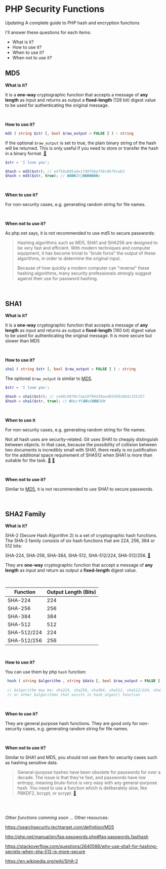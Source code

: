   # PHP Security Functions

*Updating*
A complete guide to PHP hash and encryption functions

I'll answer these questions for each items:

  - What is it?
  - How to use it?
  - When to use it?
  - When not to use it?



  ## MD5
**What is it?**

It is a **one-way** cryptographic function that accepts a message of **any length** as input and returns as output a **fixed-length** (128 bit) digest value to be used for authenticating the original message.



<br>



**How to use it?**

  ```php
md5 ( string $str [, bool $raw_output = FALSE ] ) : string
  ```

If the optional `$raw_output` is set to true, the plain binary string of the hash will be returned. This is only useful if you need to store or transfer the hash in a binary format.  [🔗](https://stackoverflow.com/a/7811439/3578287)

  ```php
  $str = 'I love you';

  $hash = md5($str); // e4f58a805a6e1fd0f6bef58c86f9ceb3
  $hash = md5($str, true); // ����Zn�������γ
  ```



<br>



**When to use it?**

For non-security cases, e.g. generating random string for file names. 



<br>



**When not to use it?**

As php.net says, it is not recommended to use md5 to secure passwords:

  >  Hashing algorithms such as MD5, SHA1 and SHA256 are designed to be very fast and efficient. With modern techniques and computer equipment, it has become trivial to "brute force" the output of these algorithms, in order to determine the original input.
  >
  >  Because of how quickly a modern computer can "reverse" these hashing algorithms, many security professionals strongly suggest against their use for password hashing.



<br>



  ## SHA1

**What is it?**

It is a **one-way** cryptographic function that accepts a message of **any length** as input and returns as output a **fixed-length** (160 bit) digest value to be used for authenticating the original message. It is more secure but slower than MD5



<br>



**How to use it?**

  ```php
sha1 ( string $str [, bool $raw_output = FALSE ] ) : string
  ```
The optional `$raw_output` is similar to [MD5](https://github.com/AliN11/php-security-functions#md5).

  ```php
$str = 'I love you';

$hash = sha1($str); // ce48c9870c7ae19796438aed65458c8bdc335157
$hash = sha1($str, true); // �HɇzᗖC��eE���3QW
  ```



<br>



**When to use it**

For non-security cases, e.g. generating random string for file names. 

Not all hash uses are security-related. Git uses SHA1 to cheaply distinguish between objects. In that case, because the possibility of collision between two documents is incredibly small with SHA1, there really is no justification for the additional space requirement of SHA512 when SHA1 is more than suitable for the task. [🔗](https://stackoverflow.com/a/2640600/3578287) [🔗](https://stackoverflow.com/questions/2640566/why-use-sha1-for-hashing-secrets-when-sha-512-is-more-secure#comment2655203_2640566)



<br>



**When not to use it?**

Similar to [MD5](https://github.com/AliN11/php-security-functions#md5), it is not recommended to use SHA1 to secure passwords.



<br>



## SHA2 Family

**What is it?**

SHA-2 (Secure Hash Algorithm 2) is a set of cryptographic hash functions. The SHA-2 family consists of six hash functions that are 224, 256, 384 or 512 bits:

 SHA-224, SHA-256, SHA-384, SHA-512, SHA-512/224, SHA-512/256. [🔗](https://en.wikipedia.org/wiki/SHA-2)

They are **one-way** cryptographic function that accept a message of **any length** as input and return as output a **fixed-length** digest value.



<br>



| Function    | Output Length (Bits) |
| ----------- | -------------------- |
| SHA-224     | 224                  |
| SHA-256     | 256                  |
| SHA-384     | 384                  |
| SHA-512     | 512                  |
| SHA-512/224 | 224                  |
| SHA-512/256 | 256                  |



<br>



**How to use it?**

You can use them by php `hash` function:

```php
 hash ( string $algorithm , string $data [, bool $raw_output = FALSE ] ) : string
     
 // $algorithm may be: sha224, sha256, sha384, sha512, sha512/224, sha512/256
 // or other $algorithms that exists in hash_algos() function
```



<br>



**When to use it?**

They are general purpose hash functions. They are good only for non-security cases, e.g. generating random string for file names. 



<br>



**When not to use it?**

Similar to SHA1 and MD5, you should not use them for security cases such as hashing sensitive data. 

> General-purpose hashes have been obsolete for passwords for over a decade. The issue is that they're fast, and passwords have low entropy, meaning brute-force is very easy with any general-purpose hash. You need to use a function which is deliberately slow, like PBKDF2, bcrypt, or scrypt.  [🔗](https://security.stackexchange.com/a/90065/102970)



<br><br>



*Other functions comming soon ...*
Other resources:

https://searchsecurity.techtarget.com/definition/MD5

http://php.net/manual/en/faq.passwords.php#faq.passwords.fasthash

https://stackoverflow.com/questions/2640566/why-use-sha1-for-hashing-secrets-when-sha-512-is-more-secure

https://en.wikipedia.org/wiki/SHA-2

